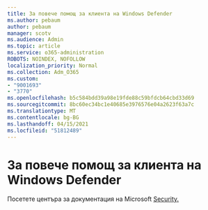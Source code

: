 ```yaml
---
title: За повече помощ за клиента на Windows Defender
ms.author: pebaum
author: pebaum
manager: scotv
ms.audience: Admin
ms.topic: article
ms.service: o365-administration
ROBOTS: NOINDEX, NOFOLLOW
localization_priority: Normal
ms.collection: Adm_O365
ms.custom:
- "9001693"
- "3770"
ms.openlocfilehash: b5c584bdd39a98e19fde88c59bfdcb64cbd33d69
ms.sourcegitcommit: 8bc60ec34bc1e40685e3976576e04a2623f63a7c
ms.translationtype: MT
ms.contentlocale: bg-BG
ms.lasthandoff: 04/15/2021
ms.locfileid: "51812489"
---
```

# <a name="for-more-help-with-windows-defender-client"></a>За повече помощ за клиента на Windows Defender

Посетете центъра за документация на Microsoft [Security.](https://docs.microsoft.com/security/#pivot=products&panel=products1)
